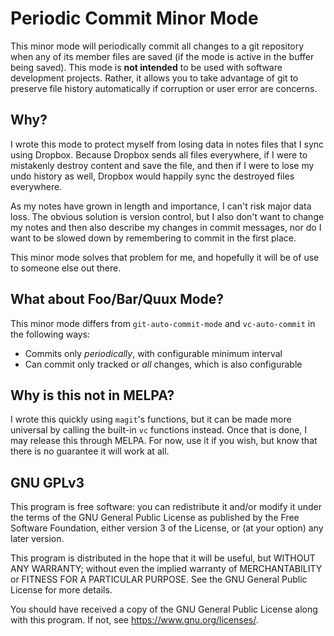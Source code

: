 # Periodic Commit Minor Mode

This minor mode will periodically commit all changes to a git repository when
any of its member files are saved (if the mode is active in the buffer being
saved). This mode is **not intended** to be used with software development
projects. Rather, it allows you to take advantage of git to preserve file
history automatically if corruption or user error are concerns.

## Why?

I wrote this mode to protect myself from losing data in notes files that I sync
using Dropbox. Because Dropbox sends all files everywhere, if I were to
mistakenly destroy content and save the file, and then if I were to lose my undo
history as well, Dropbox would happily sync the destroyed files everywhere.

As my notes have grown in length and importance, I can't risk major data
loss. The obvious solution is version control, but I also don't want to change
my notes and then also describe my changes in commit messages, nor do I want to
be slowed down by remembering to commit in the first place.

This minor mode solves that problem for me, and hopefully it will be of use to
someone else out there.

## What about Foo/Bar/Quux Mode?

This minor mode differs from `git-auto-commit-mode` and `vc-auto-commit` in the
following ways:

* Commits only _periodically_, with configurable minimum interval
* Can commit only tracked or _all_ changes, which is also configurable

## Why is this not in MELPA?

I wrote this quickly using `magit`'s functions, but it can be made more
universal by calling the built-in `vc` functions instead. Once that is done, I
may release this through MELPA. For now, use it if you wish, but know that there
is no guarantee it will work at all.

## GNU GPLv3

This program is free software: you can redistribute it and/or modify it under
the terms of the GNU General Public License as published by the Free Software
Foundation, either version 3 of the License, or (at your option) any later
version.

This program is distributed in the hope that it will be useful, but WITHOUT ANY
WARRANTY; without even the implied warranty of MERCHANTABILITY or FITNESS FOR A
PARTICULAR PURPOSE. See the GNU General Public License for more details.

You should have received a copy of the GNU General Public License along with
this program. If not, see https://www.gnu.org/licenses/.
